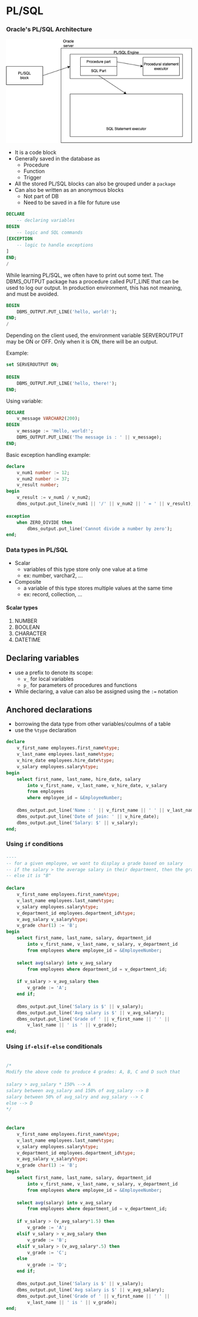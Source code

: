 # PL/SQL

### Oracle's PL/SQL Architecture

![](./arch.dio.png)

- It is a code block
- Generally saved in the database as
  - Procedure
  - Function
  - Trigger
- All the stored PL/SQL blocks can also be grouped under a `package`
- Can also be written as an anonymous blocks
  - Not part of DB
  - Need to be saved in a file for future use

```sql
DECLARE
    -- declaring variables
BEGIN
    -- logic and SQL commands
[EXCEPTION
    -- logic to handle exceptions
]
END;
/
```

While learning PL/SQL, we often have to print out some text. The DBMS_OUTPUT package has a procedure called PUT_LINE that can be used to log our output. In production environment, this has not meaning, and must be avoided.

```sql
BEGIN
    DBMS_OUTPUT.PUT_LINE('hello, world!');
END;
/
```

Depending on the client used, the environment variable SERVEROUTPUT may be ON or OFF. Only when it is ON, there will be an output.

Example:

```sql
set SERVEROUTPUT ON;

BEGIN
    DBMS_OUTPUT.PUT_LINE('hello, there!');
END;
```

Using variable:

```sql
DECLARE
    v_message VARCHAR2(200);
BEGIN
    v_message := 'Hello, world!';
    DBMS_OUTPUT.PUT_LINE('The message is : ' || v_message);
END;
```

Basic exception handling example:

```sql
declare
    v_num1 number := 12;
    v_num2 number := 37;
    v_result number;
begin
    v_result := v_num1 / v_num2;
    dbms_output.put_line(v_num1 || '/' || v_num2 || ' = ' || v_result);

exception
    when ZERO_DIVIDE then
        dbms_output.put_line('Cannot divide a number by zero');
end;

```

### Data types in PL/SQL

- Scalar
  - variables of this type store only one value at a time
  - ex: number, varchar2, ...
- Composite
  - a variable of this type stores multiple values at the same time
  - ex: record, collection, ...

#### Scalar types

1. NUMBER
1. BOOLEAN
1. CHARACTER
1. DATETIME

## Declaring variables

- use a prefix to denote its scope:
  - `v_` for local variables
  - `p_` for parameters of procedures and functions
- While declaring, a value can also be assigned using the `:=` notation

## Anchored declarations

- borrowing the data type from other variables/coulmns of a table
- use the `%type` declaration

```sql
declare
    v_first_name employees.first_name%type;
    v_last_name employees.last_name%type;
    v_hire_date employees.hire_date%type;
    v_salary employees.salary%type;
begin
    select first_name, last_name, hire_date, salary
        into v_first_name, v_last_name, v_hire_date, v_salary
        from employees
        where employee_id = &EmployeeNumber;

    dbms_output.put_line('Name : ' || v_first_name || ' ' || v_last_name);
    dbms_output.put_line('Date of join: ' || v_hire_date);
    dbms_output.put_line('Salary: $' || v_salary);
end;
```

### Using `if` conditions

```sql
----
-- for a given employee, we want to display a grade based on salary
-- if the salary > the average salary in their department, then the grade is "A"
-- else it is "B"

declare
    v_first_name employees.first_name%type;
    v_last_name employees.last_name%type;
    v_salary employees.salary%type;
    v_department_id employees.department_id%type;
    v_avg_salary v_salary%type;
    v_grade char(1) := 'B';
begin
    select first_name, last_name, salary, department_id
        into v_first_name, v_last_name, v_salary, v_department_id
        from employees where employee_id = &EmployeeNumber;

    select avg(salary) into v_avg_salary
        from employees where department_id = v_department_id;

    if v_salary > v_avg_salary then
        v_grade := 'A';
    end if;

    dbms_output.put_line('Salary is $' || v_salary);
    dbms_output.put_line('Avg salary is $' || v_avg_salary);
    dbms_output.put_line('Grade of ' || v_first_name || ' ' ||
        v_last_name || ' is ' || v_grade);
end;
```

### Using `if-elsif-else` conditionals

```sql

/*
Modify the above code to produce 4 grades: A, B, C and D such that

salary > avg_salary * 150% --> A
salary between avg_salary and 150% of avg_salary --> B
salary between 50% of avg_salry and avg_salary --> C
else --> D
*/


declare
    v_first_name employees.first_name%type;
    v_last_name employees.last_name%type;
    v_salary employees.salary%type;
    v_department_id employees.department_id%type;
    v_avg_salary v_salary%type;
    v_grade char(1) := 'B';
begin
    select first_name, last_name, salary, department_id
        into v_first_name, v_last_name, v_salary, v_department_id
        from employees where employee_id = &EmployeeNumber;

    select avg(salary) into v_avg_salary
        from employees where department_id = v_department_id;

    if v_salary > (v_avg_salary*1.5) then
        v_grade := 'A';
    elsif v_salary > v_avg_salary then
        v_grade := 'B';
    elsif v_salary > (v_avg_salary*.5) then
        v_grade := 'C';
    else
        v_grade := 'D';
    end if;

    dbms_output.put_line('Salary is $' || v_salary);
    dbms_output.put_line('Avg salary is $' || v_avg_salary);
    dbms_output.put_line('Grade of ' || v_first_name || ' ' ||
        v_last_name || ' is ' || v_grade);
end;

```

